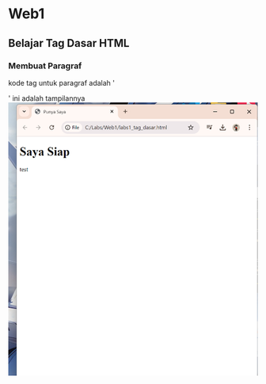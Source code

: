 # Web1
## Belajar Tag Dasar HTML

### Membuat Paragraf
kode tag untuk paragraf adalah '<p>'
ini adalah tampilannya
![Gambar 1](screenshoot/ss1.png)
